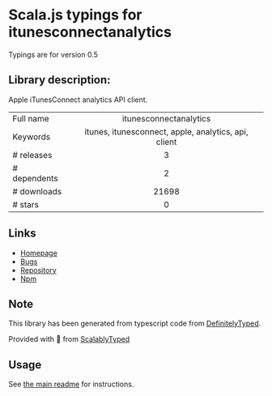 
# Scala.js typings for itunesconnectanalytics

Typings are for version 0.5

## Library description:
Apple iTunesConnect analytics API client.

|                    |                 |
| ------------------ | :-------------: |
| Full name          | itunesconnectanalytics |
| Keywords           | itunes, itunesconnect, apple, analytics, api, client |
| # releases         | 3 |
| # dependents       | 2 |
| # downloads        | 21698 |
| # stars            | 0 |

## Links
- [Homepage](https://github.com/JanHalozan/iTunesConnectAnalytics#readme)
- [Bugs](https://github.com/JanHalozan/iTunesConnectAnalytics/issues)
- [Repository](https://github.com/JanHalozan/iTunesConnectAnalytics)
- [Npm](https://www.npmjs.com/package/itunesconnectanalytics)
    


## Note
This library has been generated from typescript code from [DefinitelyTyped](https://definitelytyped.org).

Provided with :purple_heart: from [ScalablyTyped](https://github.com/oyvindberg/ScalablyTyped)

## Usage
See [the main readme](../../readme.md) for instructions.


